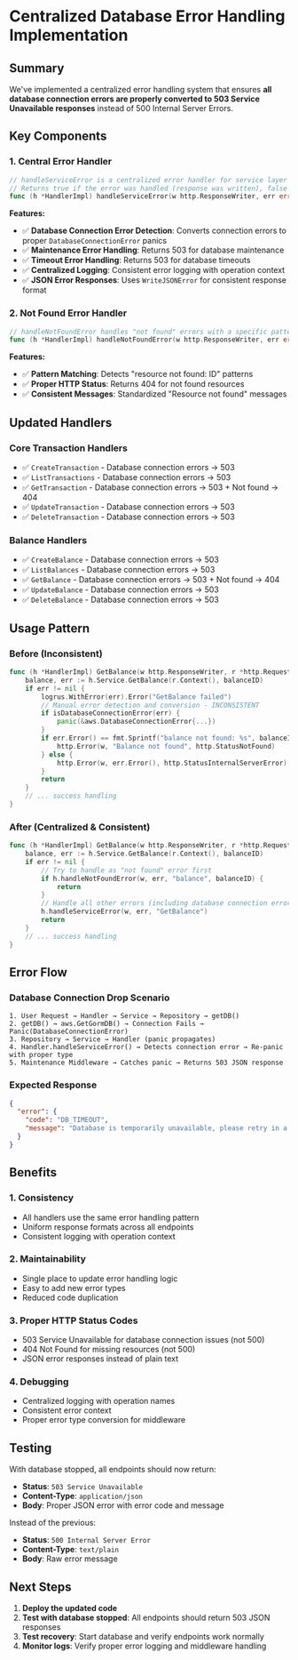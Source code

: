 # Centralized Database Error Handling Implementation

## Summary

We've implemented a centralized error handling system that ensures **all database connection errors are properly converted to 503 Service Unavailable responses** instead of 500 Internal Server Errors.

## Key Components

### 1. Central Error Handler
```go
// handleServiceError is a centralized error handler for service layer errors
// Returns true if the error was handled (response was written), false if caller should continue
func (h *HandlerImpl) handleServiceError(w http.ResponseWriter, err error, operation string) bool
```

**Features:**
- ✅ **Database Connection Error Detection**: Converts connection errors to proper `DatabaseConnectionError` panics
- ✅ **Maintenance Error Handling**: Returns 503 for database maintenance
- ✅ **Timeout Error Handling**: Returns 503 for database timeouts  
- ✅ **Centralized Logging**: Consistent error logging with operation context
- ✅ **JSON Error Responses**: Uses `WriteJSONError` for consistent response format

### 2. Not Found Error Handler
```go
// handleNotFoundError handles "not found" errors with a specific pattern
func (h *HandlerImpl) handleNotFoundError(w http.ResponseWriter, err error, resourceType, resourceID string) bool
```

**Features:**
- ✅ **Pattern Matching**: Detects "resource not found: ID" patterns
- ✅ **Proper HTTP Status**: Returns 404 for not found resources
- ✅ **Consistent Messages**: Standardized "Resource not found" messages

## Updated Handlers

### Core Transaction Handlers
- ✅ `CreateTransaction` - Database connection errors → 503
- ✅ `ListTransactions` - Database connection errors → 503  
- ✅ `GetTransaction` - Database connection errors → 503 + Not found → 404
- ✅ `UpdateTransaction` - Database connection errors → 503
- ✅ `DeleteTransaction` - Database connection errors → 503

### Balance Handlers  
- ✅ `CreateBalance` - Database connection errors → 503
- ✅ `ListBalances` - Database connection errors → 503
- ✅ `GetBalance` - Database connection errors → 503 + Not found → 404
- ✅ `UpdateBalance` - Database connection errors → 503
- ✅ `DeleteBalance` - Database connection errors → 503

## Usage Pattern

### Before (Inconsistent)
```go
func (h *HandlerImpl) GetBalance(w http.ResponseWriter, r *http.Request) {
    balance, err := h.Service.GetBalance(r.Context(), balanceID)
    if err != nil {
        logrus.WithError(err).Error("GetBalance failed")
        // Manual error detection and conversion - INCONSISTENT
        if isDatabaseConnectionError(err) {
            panic(&aws.DatabaseConnectionError{...})
        }
        if err.Error() == fmt.Sprintf("balance not found: %s", balanceID) {
            http.Error(w, "Balance not found", http.StatusNotFound)
        } else {
            http.Error(w, err.Error(), http.StatusInternalServerError)
        }
        return
    }
    // ... success handling
}
```

### After (Centralized & Consistent)
```go
func (h *HandlerImpl) GetBalance(w http.ResponseWriter, r *http.Request) {
    balance, err := h.Service.GetBalance(r.Context(), balanceID)
    if err != nil {
        // Try to handle as "not found" error first
        if h.handleNotFoundError(w, err, "balance", balanceID) {
            return
        }
        // Handle all other errors (including database connection errors)
        h.handleServiceError(w, err, "GetBalance")
        return
    }
    // ... success handling
}
```

## Error Flow

### Database Connection Drop Scenario
```
1. User Request → Handler → Service → Repository → getDB()
2. getDB() → aws.GetGormDB() → Connection Fails → Panic(DatabaseConnectionError)
3. Repository → Service → Handler (panic propagates)
4. Handler.handleServiceError() → Detects connection error → Re-panic with proper type
5. Maintenance Middleware → Catches panic → Returns 503 JSON response
```

### Expected Response
```json
{
  "error": {
    "code": "DB_TIMEOUT",
    "message": "Database is temporarily unavailable, please retry in a few minutes"
  }
}
```

## Benefits

### 1. **Consistency**
- All handlers use the same error handling pattern
- Uniform response formats across all endpoints
- Consistent logging with operation context

### 2. **Maintainability**  
- Single place to update error handling logic
- Easy to add new error types
- Reduced code duplication

### 3. **Proper HTTP Status Codes**
- 503 Service Unavailable for database connection issues (not 500)
- 404 Not Found for missing resources (not 500)
- JSON error responses instead of plain text

### 4. **Debugging**
- Centralized logging with operation names
- Consistent error context
- Proper error type conversion for middleware

## Testing

With database stopped, all endpoints should now return:
- **Status**: `503 Service Unavailable`
- **Content-Type**: `application/json`
- **Body**: Proper JSON error with error code and message

Instead of the previous:
- **Status**: `500 Internal Server Error`
- **Content-Type**: `text/plain`
- **Body**: Raw error message

## Next Steps

1. **Deploy the updated code**
2. **Test with database stopped**: All endpoints should return 503 JSON responses
3. **Test recovery**: Start database and verify endpoints work normally
4. **Monitor logs**: Verify proper error logging and middleware handling
